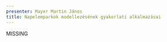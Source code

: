 ```yaml
---
presenter: Mayer Martin János
title: Napelemparkok modellezésének gyakorlati alkalmazásai
---
```


MISSING
